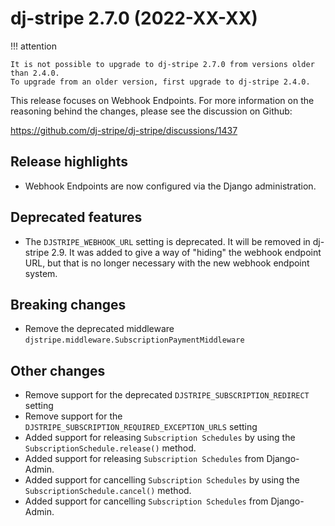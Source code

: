 # dj-stripe 2.7.0 (2022-XX-XX)

!!! attention

    It is not possible to upgrade to dj-stripe 2.7.0 from versions older than 2.4.0.
    To upgrade from an older version, first upgrade to dj-stripe 2.4.0.

This release focuses on Webhook Endpoints. For more information on the reasoning behind
the changes, please see the discussion on Github:

<https://github.com/dj-stripe/dj-stripe/discussions/1437>

## Release highlights

-   Webhook Endpoints are now configured via the Django administration.

## Deprecated features

-   The `DJSTRIPE_WEBHOOK_URL` setting is deprecated. It will be removed in dj-stripe
    2.9. It was added to give a way of "hiding" the webhook endpoint URL, but that is no
    longer necessary with the new webhook endpoint system.

## Breaking changes

-   Remove the deprecated middleware `djstripe.middleware.SubscriptionPaymentMiddleware`

## Other changes

-   Remove support for the deprecated `DJSTRIPE_SUBSCRIPTION_REDIRECT` setting
-   Remove support for the `DJSTRIPE_SUBSCRIPTION_REQUIRED_EXCEPTION_URLS` setting
-   Added support for releasing `Subscription Schedules` by using the `SubscriptionSchedule.release()` method.
-   Added support for releasing `Subscription Schedules` from Django-Admin.
-   Added support for cancelling `Subscription Schedules` by using the `SubscriptionSchedule.cancel()` method.
-   Added support for cancelling `Subscription Schedules` from Django-Admin.
